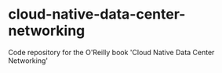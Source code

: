 # cloud-native-data-center-networking
Code repository for the O'Reilly book 'Cloud Native Data Center Networking'
